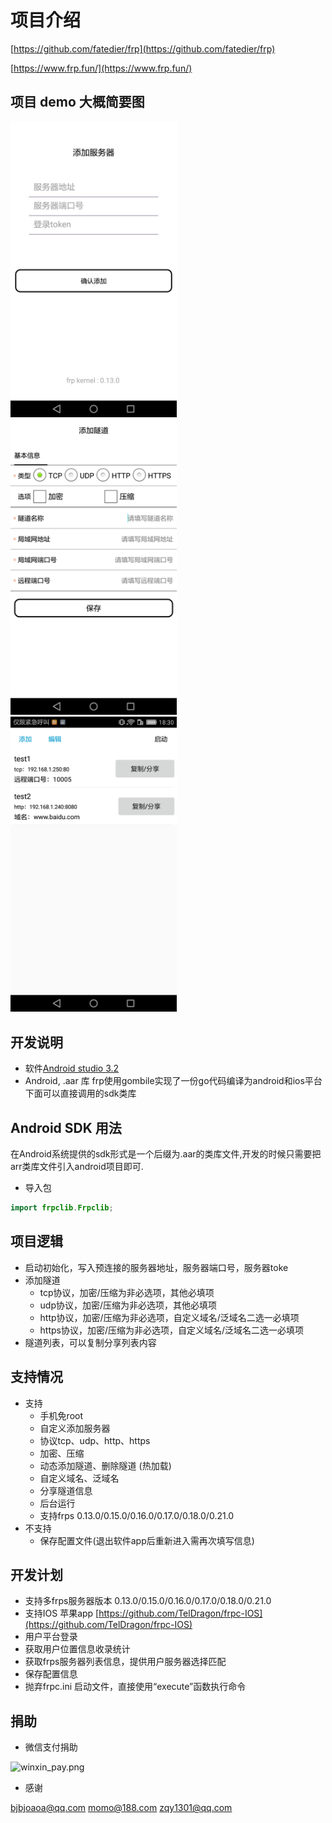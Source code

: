 # 项目介绍

[https://github.com/fatedier/frp](https://github.com/fatedier/frp)

[https://www.frp.fun/](https://www.frp.fun/)

## 项目 demo 大概简要图

<img src="https://github.com/TelDragon/Dragon/blob/master/image/frp-Android-02.png" width="266" alt="frp-Android-02.png">   <img src="https://github.com/TelDragon/Dragon/blob/master/image/frp-Android-03.png" width="266" alt="frp-Android-03.png">   <img src="https://github.com/TelDragon/Dragon/blob/master/image/frp-Android-04.png" width="266" alt="frp-Android-04.png">

## 开发说明

* 软件[Android studio 3.2](http://www.android-studio.org/)
* Android, .aar 库
frp使用gombile实现了一份go代码编译为android和ios平台下面可以直接调用的sdk类库

## Android SDK 用法
在Android系统提供的sdk形式是一个后缀为.aar的类库文件,开发的时候只需要把arr类库文件引入android项目即可.

* 导入包

```java
import frpclib.Frpclib;
```

## 项目逻辑

* 启动初始化，写入预连接的服务器地址，服务器端口号，服务器toke
* 添加隧道
  * tcp协议，加密/压缩为非必选项，其他必填项
  * udp协议，加密/压缩为非必选项，其他必填项
  * http协议，加密/压缩为非必选项，自定义域名/泛域名二选一必填项
  * https协议，加密/压缩为非必选项，自定义域名/泛域名二选一必填项
* 隧道列表，可以复制分享列表内容

## 支持情况

* 支持
  * 手机免root
  * 自定义添加服务器
  * 协议tcp、udp、http、https
  * 加密、压缩
  * 动态添加隧道、删除隧道 (热加载)
  * 自定义域名、泛域名
  * 分享隧道信息
  * 后台运行
  * 支持frps 0.13.0/0.15.0/0.16.0/0.17.0/0.18.0/0.21.0
* 不支持
  * 保存配置文件(退出软件app后重新进入需再次填写信息)

  
 ## 开发计划
 
* 支持多frps服务器版本 0.13.0/0.15.0/0.16.0/0.17.0/0.18.0/0.21.0
* 支持IOS 苹果app [https://github.com/TelDragon/frpc-IOS](https://github.com/TelDragon/frpc-IOS)
* 用户平台登录
* 获取用户位置信息收录统计
* 获取frps服务器列表信息，提供用户服务器选择匹配
* 保存配置信息
* 抛弃frpc.ini 启动文件，直接使用“execute”函数执行命令
  
  
## 捐助

* 微信支付捐助

![winxin_pay.png](https://github.com/TelDragon/guacamole/blob/master/docs/_static/img/weixin_pay.png?raw=true)
 
* 感谢

[bjbjoaoa@qq.com](mailto:bjbjoaoa@qq.com) [momo@188.com](mailto:momo@188.com) [zqy1301@qq.com](mailto:zqy1301@qq.com)
